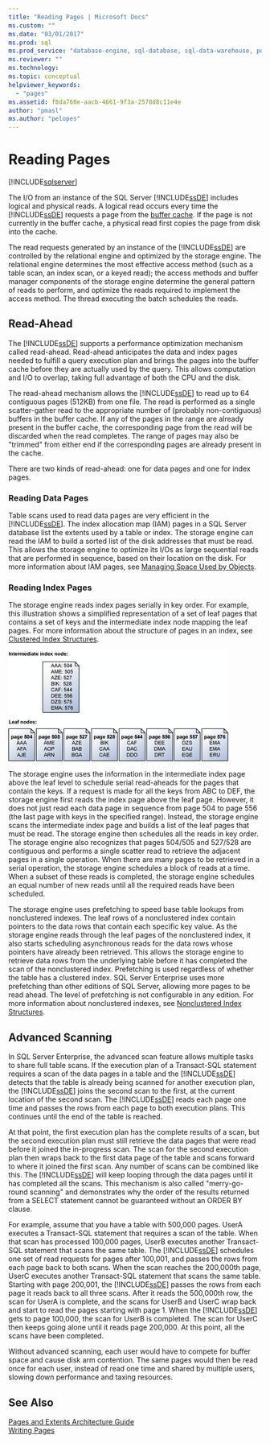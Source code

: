 ```yaml
---
title: "Reading Pages | Microsoft Docs"
ms.custom: ""
ms.date: "03/01/2017"
ms.prod: sql
ms.prod_service: "database-engine, sql-database, sql-data-warehouse, pdw"
ms.reviewer: ""
ms.technology: 
ms.topic: conceptual
helpviewer_keywords: 
  - "pages"
ms.assetid: f8da760e-aacb-4661-9f3a-2578d8c11e4e
author: "pmasl"
ms.author: "pelopes"
---
```

# Reading Pages
[!INCLUDE[sqlserver](../includes/applies-to-version/sqlserver.md)]

The I/O from an instance of the SQL Server [!INCLUDE[ssDE](../includes/ssde-md.md)] includes logical and physical reads. A logical read occurs every time the [!INCLUDE[ssDE](../includes/ssde-md.md)] requests a page from the [buffer cache](../relational-databases/memory-management-architecture-guide.md). If the page is not currently in the buffer cache, a physical read first copies the page from disk into the cache.

The read requests generated by an instance of the [!INCLUDE[ssDE](../includes/ssde-md.md)] are controlled by the relational engine and optimized by the storage engine. The relational engine determines the most effective access method (such as a table scan, an index scan, or a keyed read); the access methods and buffer manager components of the storage engine determine the general pattern of reads to perform, and optimize the reads required to implement the access method. The thread executing the batch schedules the reads.

## Read-Ahead
The [!INCLUDE[ssDE](../includes/ssde-md.md)] supports a performance optimization mechanism called read-ahead. Read-ahead anticipates the data and index pages needed to fulfill a query execution plan and brings the pages into the buffer cache before they are actually used by the query. This allows computation and I/O to overlap, taking full advantage of both the CPU and the disk. 

The read-ahead mechanism allows the [!INCLUDE[ssDE](../includes/ssde-md.md)] to read up to 64 contiguous pages (512KB) from one file. The read is performed as a single scatter-gather read to the appropriate number of (probably non-contiguous) buffers in the buffer cache. If any of the pages in the range are already present in the buffer cache, the corresponding page from the read will be discarded when the read completes. The range of pages may also be "trimmed" from either end if the corresponding pages are already present in the cache.

There are two kinds of read-ahead: one for data pages and one for index pages.

### Reading Data Pages
Table scans used to read data pages are very efficient in the [!INCLUDE[ssDE](../includes/ssde-md.md)]. The index allocation map (IAM) pages in a SQL Server database list the extents used by a table or index. The storage engine can read the IAM to build a sorted list of the disk addresses that must be read. This allows the storage engine to optimize its I/Os as large sequential reads that are performed in sequence, based on their location on the disk. For more information about IAM pages, see [Managing Space Used by Objects](../relational-databases/pages-and-extents-architecture-guide.md).

### Reading Index Pages
The storage engine reads index pages serially in key order. For example, this illustration shows a simplified representation of a set of leaf pages that contains a set of keys and the intermediate index node mapping the leaf pages. For more information about the structure of pages in an index, see [Clustered Index Structures](../relational-databases/pages-and-extents-architecture-guide.md).

![Reading_Pages](../relational-databases/media/reading-pages.gif)

The storage engine uses the information in the intermediate index page above the leaf level to schedule serial read-aheads for the pages that contain the keys. If a request is made for all the keys from ABC to DEF, the storage engine first reads the index page above the leaf page. However, it does not just read each data page in sequence from page 504 to page 556 (the last page with keys in the specified range). Instead, the storage engine scans the intermediate index page and builds a list of the leaf pages that must be read. The storage engine then schedules all the reads in key order. The storage engine also recognizes that pages 504/505 and 527/528 are contiguous and performs a single scatter read to retrieve the adjacent pages in a single operation. When there are many pages to be retrieved in a serial operation, the storage engine schedules a block of reads at a time. When a subset of these reads is completed, the storage engine schedules an equal number of new reads until all the required reads have been scheduled.

The storage engine uses prefetching to speed base table lookups from nonclustered indexes. The leaf rows of a nonclustered index contain pointers to the data rows that contain each specific key value. As the storage engine reads through the leaf pages of the nonclustered index, it also starts scheduling asynchronous reads for the data rows whose pointers have already been retrieved. This allows the storage engine to retrieve data rows from the underlying table before it has completed the scan of the nonclustered index. Prefetching is used regardless of whether the table has a clustered index. SQL Server Enterprise uses more prefetching than other editions of SQL Server, allowing more pages to be read ahead. The level of prefetching is not configurable in any edition. For more information about nonclustered indexes, see [Nonclustered Index Structures](../relational-databases/pages-and-extents-architecture-guide.md).

## Advanced Scanning
In SQL Server Enterprise, the advanced scan feature allows multiple tasks to share full table scans. If the execution plan of a Transact-SQL statement requires a scan of the data pages in a table and the [!INCLUDE[ssDE](../includes/ssde-md.md)] detects that the table is already being scanned for another execution plan, the [!INCLUDE[ssDE](../includes/ssde-md.md)] joins the second scan to the first, at the current location of the second scan. The [!INCLUDE[ssDE](../includes/ssde-md.md)] reads each page one time and passes the rows from each page to both execution plans. This continues until the end of the table is reached. 

At that point, the first execution plan has the complete results of a scan, but the second execution plan must still retrieve the data pages that were read before it joined the in-progress scan. The scan for the second execution plan then wraps back to the first data page of the table and scans forward to where it joined the first scan. Any number of scans can be combined like this. The [!INCLUDE[ssDE](../includes/ssde-md.md)] will keep looping through the data pages until it has completed all the scans. This mechanism is also called "merry-go-round scanning" and demonstrates why the order of the results returned from a SELECT statement cannot be guaranteed without an ORDER BY clause. 

For example, assume that you have a table with 500,000 pages. UserA executes a Transact-SQL statement that requires a scan of the table. When that scan has processed 100,000 pages, UserB executes another Transact-SQL statement that scans the same table. The [!INCLUDE[ssDE](../includes/ssde-md.md)] schedules one set of read requests for pages after 100,001, and passes the rows from each page back to both scans. When the scan reaches the 200,000th page, UserC executes another Transact-SQL statement that scans the same table. Starting with page 200,001, the [!INCLUDE[ssDE](../includes/ssde-md.md)] passes the rows from each page it reads back to all three scans. After it reads the 500,000th row, the scan for UserA is complete, and the scans for UserB and UserC wrap back and start to read the pages starting with page 1. When the [!INCLUDE[ssDE](../includes/ssde-md.md)] gets to page 100,000, the scan for UserB is completed. The scan for UserC then keeps going alone until it reads page 200,000. At this point, all the scans have been completed. 

Without advanced scanning, each user would have to compete for buffer space and cause disk arm contention. The same pages would then be read once for each user, instead of read one time and shared by multiple users, slowing down performance and taxing resources.

## See Also
[Pages and Extents Architecture Guide](../relational-databases/pages-and-extents-architecture-guide.md)   
 [Writing Pages](../relational-databases/writing-pages.md)
